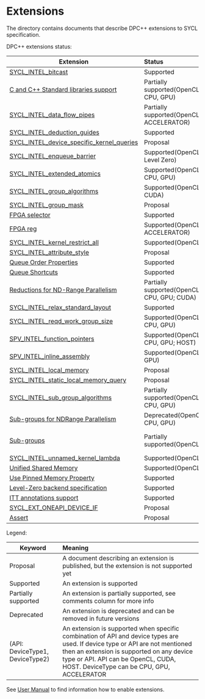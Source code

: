 # Extensions

The directory contains documents that describe DPC++ extensions to SYCL
specification.

DPC++ extensions status:

|  Extension  |    Status   |   Comment   |
|-------------|:------------|:------------|
| [SYCL_INTEL_bitcast](Bitcast/SYCL_INTEL_bitcast.asciidoc)                                                                   | Supported                                 | As sycl::detail::bit_cast |
| [C and C++ Standard libraries support](C-CXX-StandardLibrary/C-CXX-StandardLibrary.rst)                                     | Partially supported(OpenCL: CPU, GPU)     | |
| [SYCL_INTEL_data_flow_pipes](DataFlowPipes/data_flow_pipes.asciidoc)                                                        | Partially supported(OpenCL: ACCELERATOR)  | kernel_host_pipe_support part is not implemented |
| [SYCL_INTEL_deduction_guides](deduction_guides/SYCL_INTEL_deduction_guides.asciidoc)                                        | Supported                                 | |
| [SYCL_INTEL_device_specific_kernel_queries](DeviceSpecificKernelQueries/SYCL_INTEL_device_specific_kernel_queries.asciidoc) | Proposal                                  | |
| [SYCL_INTEL_enqueue_barrier](EnqueueBarrier/enqueue_barrier.asciidoc)                                                       | Supported(OpenCL, Level Zero)             | |
| [SYCL_INTEL_extended_atomics](ExtendedAtomics/SYCL_INTEL_extended_atomics.asciidoc)                                         | Supported(OpenCL: CPU, GPU)               | |
| [SYCL_INTEL_group_algorithms](GroupAlgorithms/SYCL_INTEL_group_algorithms.asciidoc)                                         | Supported(OpenCL; CUDA)                   | |
| [SYCL_INTEL_group_mask](./GroupMask/SYCL_INTEL_group_mask.asciidoc)                                                         | Proposal                                  | |
| [FPGA selector](IntelFPGA/FPGASelector.md)                                                                                  | Supported                                 | |
| [FPGA reg](IntelFPGA/FPGAReg.md)                                                                                            | Supported(OpenCL: ACCELERATOR)            | |
| [SYCL_INTEL_kernel_restrict_all](KernelRestrictAll/SYCL_INTEL_kernel_restrict_all.asciidoc)                                 | Supported(OpenCL)                         | |
| [SYCL_INTEL_attribute_style](KernelRHSAttributes/SYCL_INTEL_attribute_style.asciidoc)                                       | Proposal                                  | |
| [Queue Order Properties](OrderedQueue/OrderedQueue_v2.adoc)                                                                 | Supported                                 | |
| [Queue Shortcuts](QueueShortcuts/QueueShortcuts.adoc)                                                                       | Supported                                 | |
| [Reductions for ND-Range Parallelism](Reduction/Reduction.md)                                                               | Partially supported(OpenCL: CPU, GPU; CUDA) | Not supported: multiple reduction vars, multi-dimensional reduction vars |
| [SYCL_INTEL_relax_standard_layout](RelaxStdLayout/SYCL_INTEL_relax_standard_layout.asciidoc)                                | Supported                                 | |
| [SYCL_INTEL_reqd_work_group_size](ReqdWorkGroupSize/SYCL_INTEL_reqd_work_group_size.asciidoc)                               | Supported(OpenCL: CPU, GPU)               | |
| [SPV_INTEL_function_pointers](SPIRV/SPV_INTEL_function_pointers.asciidoc)                                                   | Supported(OpenCL: CPU, GPU; HOST)         | |
| [SPV_INTEL_inline_assembly](SPIRV/SPV_INTEL_inline_assembly.asciidoc)                                                       | Supported(OpenCL: GPU)                    | |
| [SYCL_INTEL_local_memory](LocalMemory/SYCL_INTEL_local_memory.asciidoc)                                                     | Proposal                                  | |
| [SYCL_INTEL_static_local_memory_query](StaticLocalMemoryQuery/SYCL_INTEL_static_local_memory_query.asciidoc)                | Proposal                                  | |
| [SYCL_INTEL_sub_group_algorithms](SubGroupAlgorithms/SYCL_INTEL_sub_group_algorithms.asciidoc)                              | Partially supported(OpenCL: CPU, GPU)     | Features from SYCL_INTEL_group_algorithms extended to sub-groups |
| [Sub-groups for NDRange Parallelism](SubGroupNDRange/SubGroupNDRange.md)                                                    | Deprecated(OpenCL: CPU, GPU)              | |
| [Sub-groups](SubGroup/SYCL_INTEL_sub_group.asciidoc)                                                                        | Partially supported(OpenCL)               | Not supported: auto/stable sizes, stable query, compiler flags |
| [SYCL_INTEL_unnamed_kernel_lambda](UnnamedKernelLambda/SYCL_INTEL_unnamed_kernel_lambda.asciidoc)                           | Supported(OpenCL)                         | |
| [Unified Shared Memory](USM/USM.adoc)                                                                                       | Supported(OpenCL)                         | |
| [Use Pinned Memory Property](UsePinnedMemoryProperty/UsePinnedMemoryPropery.adoc)                                           | Supported                                 | |
| [Level-Zero backend specification](LevelZeroBackend/LevelZeroBackend.md)                                           	      | Supported                                 | |
| [ITT annotations support](ITTAnnotations/ITTAnnotations.rst) | Supported | |
| [SYCL_EXT_ONEAPI_DEVICE_IF](DeviceIf/device_if.asciidoc) | Proposal | |
| [Assert](Assert/SYCL_ONEAPI_ASSERT.asciidoc) | Proposal | |

Legend:

|  Keyword    |   Meaning   |
|-------------|:------------|
|  Proposal                        | A document describing an extension is published, but the extension is not supported yet |
|  Supported                       | An extension is supported |
|  Partially supported             | An extension is partially supported, see comments column for more info |
|  Deprecated                      | An extension is deprecated and can be removed in future versions |
|  (API: DeviceType1, DeviceType2) | An extension is supported when specific combination of API and device types are used. If device type or API are not mentioned then an extension is supported on any device type or API. API can be OpenCL, CUDA, HOST. DeviceType can be CPU, GPU, ACCELERATOR |


See [User Manual](../UsersManual.md) to find information how to enable extensions.
